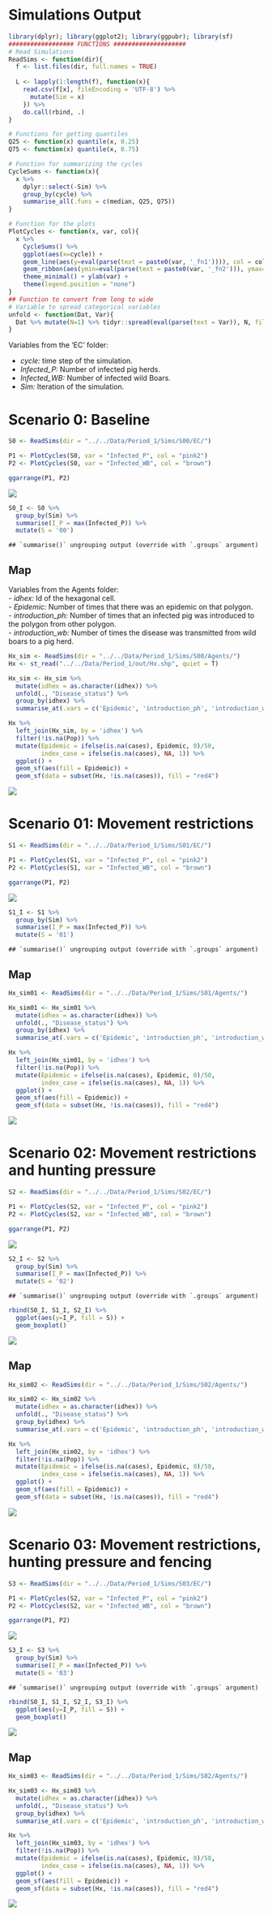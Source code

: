 Simulations Output
================

``` r
library(dplyr); library(ggplot2); library(ggpubr); library(sf)
################## FUNCTIONS ####################
# Read Simulations
ReadSims <- function(dir){
  f <- list.files(dir, full.names = TRUE)
  
  L <- lapply(1:length(f), function(x){
    read.csv(f[x], fileEncoding = 'UTF-8') %>%
      mutate(Sim = x)
    }) %>%
    do.call(rbind, .)
}

# Functions for getting quantiles
Q25 <- function(x) quantile(x, 0.25)
Q75 <- function(x) quantile(x, 0.75)

# Function for summarizing the cycles
CycleSums <- function(x){
  x %>%
    dplyr::select(-Sim) %>%
    group_by(cycle) %>%
    summarise_all(.funs = c(median, Q25, Q75))
}

# Function for the plots
PlotCycles <- function(x, var, col){
  x %>%
    CycleSums() %>%
    ggplot(aes(x=cycle)) +
    geom_line(aes(y=eval(parse(text = paste0(var, '_fn1')))), col = col, lwd = 1) +
    geom_ribbon(aes(ymin=eval(parse(text = paste0(var, '_fn2'))), ymax=eval(parse(text = paste0(var, '_fn3')))), alpha = 0.3, fill = col) +
    theme_minimal() + ylab(var) +
    theme(legend.position = "none") 
}
## Function to convert from long to wide
# Variable to spread categorical variables
unfold <- function(Dat, Var){
  Dat %>% mutate(N=1) %>% tidyr::spread(eval(parse(text = Var)), N, fill = 0)
}
```

Variables from the ‘EC’ folder:

  - *cycle:* time step of the simulation.  
  - *Infected\_P:* Number of infected pig herds.  
  - *Infected\_WB:* Number of infected wild Boars.  
  - *Sim:* Iteration of the simulation.

# Scenario 0: Baseline

``` r
S0 <- ReadSims(dir = "../../Data/Period_1/Sims/S00/EC/")

P1 <- PlotCycles(S0, var = "Infected_P", col = "pink2")
P2 <- PlotCycles(S0, var = "Infected_WB", col = "brown")

ggarrange(P1, P2)
```

![](SimsOut_files/figure-gfm/unnamed-chunk-2-1.png)<!-- -->

``` r
S0_I <- S0 %>%
  group_by(Sim) %>%
  summarise(I_P = max(Infected_P)) %>%
  mutate(S = '00')
```

    ## `summarise()` ungrouping output (override with `.groups` argument)

## Map

Variables from the Agents folder:  
\- *idhex:* Id of the hexagonal cell.  
\- *Epidemic:* Number of times that there was an epidemic on that
polygon.  
\- *introduction\_ph:* Number of times that an infected pig was
introduced to the polygon from other polygon.  
\- *introduction\_wb:* Number of times the disease was transmitted from
wild boars to a pig herd.

``` r
Hx_sim <- ReadSims(dir = "../../Data/Period_1/Sims/S00/Agents/")
Hx <- st_read("../../Data/Period_1/out/Hx.shp", quiet = T)

Hx_sim <- Hx_sim %>%
  mutate(idhex = as.character(idhex)) %>%
  unfold(., "Disease_status") %>%
  group_by(idhex) %>%
  summarise_at(.vars = c('Epidemic', 'introduction_ph', 'introduction_wb'), .funs = sum)

Hx %>%
  left_join(Hx_sim, by = 'idhex') %>%
  filter(!is.na(Pop)) %>%
  mutate(Epidemic = ifelse(is.na(cases), Epidemic, 0)/50,
         index_case = ifelse(is.na(cases), NA, 1)) %>%
  ggplot() +
  geom_sf(aes(fill = Epidemic)) +
  geom_sf(data = subset(Hx, !is.na(cases)), fill = "red4")
```

![](SimsOut_files/figure-gfm/unnamed-chunk-4-1.png)<!-- -->

# Scenario 01: Movement restrictions

``` r
S1 <- ReadSims(dir = "../../Data/Period_1/Sims/S01/EC/")

P1 <- PlotCycles(S1, var = "Infected_P", col = "pink2")
P2 <- PlotCycles(S1, var = "Infected_WB", col = "brown")

ggarrange(P1, P2)
```

![](SimsOut_files/figure-gfm/unnamed-chunk-5-1.png)<!-- -->

``` r
S1_I <- S1 %>%
  group_by(Sim) %>%
  summarise(I_P = max(Infected_P)) %>%
  mutate(S = '01')
```

    ## `summarise()` ungrouping output (override with `.groups` argument)

## Map

``` r
Hx_sim01 <- ReadSims(dir = "../../Data/Period_1/Sims/S01/Agents/")

Hx_sim01 <- Hx_sim01 %>%
  mutate(idhex = as.character(idhex)) %>%
  unfold(., "Disease_status") %>%
  group_by(idhex) %>%
  summarise_at(.vars = c('Epidemic', 'introduction_ph', 'introduction_wb'), .funs = sum)

Hx %>%
  left_join(Hx_sim01, by = 'idhex') %>%
  filter(!is.na(Pop)) %>%
  mutate(Epidemic = ifelse(is.na(cases), Epidemic, 0)/50,
         index_case = ifelse(is.na(cases), NA, 1)) %>%
  ggplot() +
  geom_sf(aes(fill = Epidemic)) +
  geom_sf(data = subset(Hx, !is.na(cases)), fill = "red4")
```

![](SimsOut_files/figure-gfm/unnamed-chunk-7-1.png)<!-- -->

# Scenario 02: Movement restrictions and hunting pressure

``` r
S2 <- ReadSims(dir = "../../Data/Period_1/Sims/S02/EC/")

P1 <- PlotCycles(S2, var = "Infected_P", col = "pink2")
P2 <- PlotCycles(S2, var = "Infected_WB", col = "brown")

ggarrange(P1, P2)
```

![](SimsOut_files/figure-gfm/unnamed-chunk-8-1.png)<!-- -->

``` r
S2_I <- S2 %>%
  group_by(Sim) %>%
  summarise(I_P = max(Infected_P)) %>%
  mutate(S = '02')
```

    ## `summarise()` ungrouping output (override with `.groups` argument)

``` r
rbind(S0_I, S1_I, S2_I) %>%
  ggplot(aes(y=I_P, fill = S)) +
  geom_boxplot()
```

![](SimsOut_files/figure-gfm/unnamed-chunk-9-1.png)<!-- -->

## Map

``` r
Hx_sim02 <- ReadSims(dir = "../../Data/Period_1/Sims/S02/Agents/")

Hx_sim02 <- Hx_sim02 %>%
  mutate(idhex = as.character(idhex)) %>%
  unfold(., "Disease_status") %>%
  group_by(idhex) %>%
  summarise_at(.vars = c('Epidemic', 'introduction_ph', 'introduction_wb'), .funs = sum)

Hx %>%
  left_join(Hx_sim02, by = 'idhex') %>%
  filter(!is.na(Pop)) %>%
  mutate(Epidemic = ifelse(is.na(cases), Epidemic, 0)/50,
         index_case = ifelse(is.na(cases), NA, 1)) %>%
  ggplot() +
  geom_sf(aes(fill = Epidemic)) +
  geom_sf(data = subset(Hx, !is.na(cases)), fill = "red4")
```

![](SimsOut_files/figure-gfm/unnamed-chunk-10-1.png)<!-- -->

# Scenario 03: Movement restrictions, hunting pressure and fencing

``` r
S3 <- ReadSims(dir = "../../Data/Period_1/Sims/S03/EC/")

P1 <- PlotCycles(S2, var = "Infected_P", col = "pink2")
P2 <- PlotCycles(S2, var = "Infected_WB", col = "brown")

ggarrange(P1, P2)
```

![](SimsOut_files/figure-gfm/unnamed-chunk-11-1.png)<!-- -->

``` r
S3_I <- S3 %>%
  group_by(Sim) %>%
  summarise(I_P = max(Infected_P)) %>%
  mutate(S = '03')
```

    ## `summarise()` ungrouping output (override with `.groups` argument)

``` r
rbind(S0_I, S1_I, S2_I, S3_I) %>%
  ggplot(aes(y=I_P, fill = S)) +
  geom_boxplot()
```

![](SimsOut_files/figure-gfm/unnamed-chunk-12-1.png)<!-- -->

## Map

``` r
Hx_sim03 <- ReadSims(dir = "../../Data/Period_1/Sims/S02/Agents/")

Hx_sim03 <- Hx_sim03 %>%
  mutate(idhex = as.character(idhex)) %>%
  unfold(., "Disease_status") %>%
  group_by(idhex) %>%
  summarise_at(.vars = c('Epidemic', 'introduction_ph', 'introduction_wb'), .funs = sum)

Hx %>%
  left_join(Hx_sim03, by = 'idhex') %>%
  filter(!is.na(Pop)) %>%
  mutate(Epidemic = ifelse(is.na(cases), Epidemic, 0)/50,
         index_case = ifelse(is.na(cases), NA, 1)) %>%
  ggplot() +
  geom_sf(aes(fill = Epidemic)) +
  geom_sf(data = subset(Hx, !is.na(cases)), fill = "red4")
```

![](SimsOut_files/figure-gfm/unnamed-chunk-13-1.png)<!-- -->
